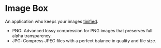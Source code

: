 # Image Box

An application who keeps your images [tinified](https://tinypng.com/).

- PNG: Advanced lossy compression for PNG images that preserves full alpha transparency.
- JPG: Compress JPEG files with a perfect balance in quality and file size.